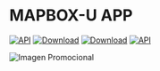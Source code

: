 # MAPBOX-U APP
[![API](https://img.shields.io/badge/API-15%2B-brightgreen.svg?style=flat)](https://android-arsenal.com/api?level=15)
[![Download](https://img.shields.io/badge/Kotlin-1.3.21-brightgreen.svg?style=flat&logo=kotlin)](https://kotlinlang.org/docs/reference/whatsnew13.html)
[![Download](https://img.shields.io/badge/Gradle-4.10.1-brightgreen.svg?style=flat&logo=android)](https://services.gradle.org/distributions/gradle-4.10.1-all.zip)
[![API](https://img.shields.io/badge/J%C3%A9luchu-1.0.0-blue.svg?style=flat&logo=ello)](https://play.google.com/store/apps/dev?id=7449422814338081261&hl=es_ES)

![Imagen Promocional](https://github.com/Jeluchu/mapboxU/blob/master/screenshots/mapboxu.png)

